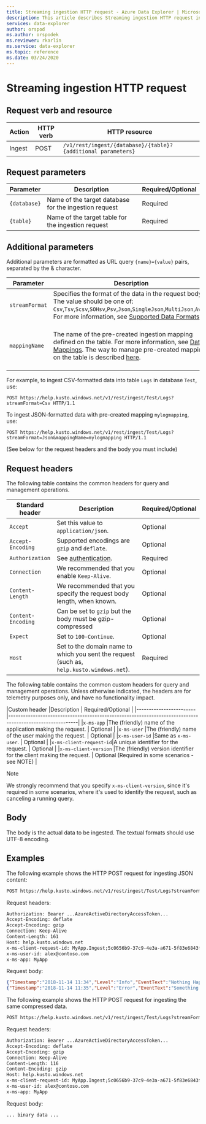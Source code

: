 ```yaml
---
title: Streaming ingestion HTTP request - Azure Data Explorer | Microsoft Docs
description: This article describes Streaming ingestion HTTP request in Azure Data Explorer.
services: data-explorer
author: orspod
ms.author: orspodek
ms.reviewer: rkarlin
ms.service: data-explorer
ms.topic: reference
ms.date: 03/24/2020
---
```

# Streaming ingestion HTTP request

## Request verb and resource

|Action    |HTTP verb|HTTP resource                                               |
|----------|---------|------------------------------------------------------------|
|Ingest    |POST     |`/v1/rest/ingest/{database}/{table}?{additional parameters}`|

## Request parameters

| Parameter    | Description                                                                 | Required/Optional |
|--------------|-----------------------------------------------------------------------------|-------------------|
| `{database}` |   Name of the target database for the ingestion request                     |  Required         |
| `{table}`    |   Name of the target table for the ingestion request                        |  Required         |

## Additional parameters

Additional parameters are formatted as URL query `{name}={value}` pairs, separated by the & character.

| Parameter    | Description                                                                          | Required/Optional   |
|--------------|--------------------------------------------------------------------------------------|---------------------|
|`streamFormat`| Specifies the format of the data in the request body. The value should be one of: `Csv`,`Tsv`,`Scsv`,`SOHsv`,`Psv`,`Json`,`SingleJson`,`MultiJson`,`Avro`. For more information, see [Supported Data Formats](https://docs.microsoft.com/azure/data-explorer/ingestion-supported-formats).| Required |
|`mappingName` | The name of the pre-created ingestion mapping defined on the table. For more information, see [Data Mappings](../../management/mappings.md). The way to manage pre-created mappings on the table is described [here](../../management/create-ingestion-mapping-command.md).| Optional, but Required if `streamFormat` is one of `Json`, `SingleJson`, `MultiJson`, or `Avro`|  |
              
For example, to ingest CSV-formatted data into table `Logs` in database `Test`, use:

```
POST https://help.kusto.windows.net/v1/rest/ingest/Test/Logs?streamFormat=Csv HTTP/1.1
```

To ingest JSON-formatted data with pre-created mapping `mylogmapping`, use:

```
POST https://help.kusto.windows.net/v1/rest/ingest/Test/Logs?streamFormat=Json&mappingName=mylogmapping HTTP/1.1
```

(See below for the request headers and the body you must include)

## Request headers

The following table contains the common headers for query and management operations.

|Standard header   | Description                                                                               | Required/Optional | 
|------------------|-------------------------------------------------------------------------------------------|-------------------|
|`Accept`          | Set this value to `application/json`.                                                     | Optional          |
|`Accept-Encoding` | Supported encodings are `gzip` and `deflate`.                                             | Optional          | 
|`Authorization`   | See [authentication](./authentication.md).                                                | Required          |
|`Connection`      | We recommended that you enable `Keep-Alive`.                                              | Optional          |
|`Content-Length`  | We recommended that you specify the request body length, when known.                      | Optional          |
|`Content-Encoding`| Can be set to `gzip` but the body must be gzip-compressed                                 | Optional          |
|`Expect`          | Set to `100-Continue`.                                                                    | Optional          |
|`Host`            | Set to the domain name to which you sent the request (such as, `help.kusto.windows.net`). | Required          |

The following table contains the common custom headers for query and management operations. Unless otherwise indicated, the headers are for telemetry purposes only, and have no functionality impact.

|Custom header           |Description                                                                           | Required/Optional |
|------------------------|----------------------------------------------------------------------------------------------------------|
|`x-ms-app`              |The (friendly) name of the application making the request.                            | Optional          |
|`x-ms-user`             |The (friendly) name of the user making the request.                                   | Optional          |
|`x-ms-user-id`          |Same as `x-ms-user`.                                                                  | Optional          |
|`x-ms-client-request-id`|A unique identifier for the request.                                                  | Optional          |
|`x-ms-client-version`   |The (friendly) version identifier for the client making the request.                  | Optional (Required in some scenarios - see NOTE) |

> [!NOTE]
> We strongly recommend that you specify `x-ms-client-version`, since it's required in some scenarios, where it's used to identify the request, such as canceling a running query. 

## Body

The body is the actual data to be ingested. The textual formats should use UTF-8 encoding.

## Examples

The following example shows the HTTP POST request for ingesting JSON content:

```txt
POST https://help.kusto.windows.net/v1/rest/ingest/Test/Logs?streamFormat=Json&mappingName=mylogmapping HTTP/1.1
```

Request headers:

```txt
Authorization: Bearer ...AzureActiveDirectoryAccessToken...
Accept-Encoding: deflate
Accept-Encoding: gzip
Connection: Keep-Alive
Content-Length: 161
Host: help.kusto.windows.net
x-ms-client-request-id: MyApp.Ingest;5c0656b9-37c9-4e3a-a671-5f83e6843fce
x-ms-user-id: alex@contoso.com
x-ms-app: MyApp
```

Request body:

```json
{"Timestamp":"2018-11-14 11:34","Level":"Info","EventText":"Nothing Happened"}
{"Timestamp":"2018-11-14 11:35","Level":"Error","EventText":"Something Happened"}
```

The following example shows the HTTP POST request for ingesting the same compressed data.

```txt
POST https://help.kusto.windows.net/v1/rest/ingest/Test/Logs?streamFormat=Json&mappingName=mylogmapping HTTP/1.1
```

Request headers:

```txt
Authorization: Bearer ...AzureActiveDirectoryAccessToken...
Accept-Encoding: deflate
Accept-Encoding: gzip
Connection: Keep-Alive
Content-Length: 116
Content-Encoding: gzip
Host: help.kusto.windows.net
x-ms-client-request-id: MyApp.Ingest;5c0656b9-37c9-4e3a-a671-5f83e6843fce
x-ms-user-id: alex@contoso.com
x-ms-app: MyApp
```

Request body:

```
... binary data ...
```
